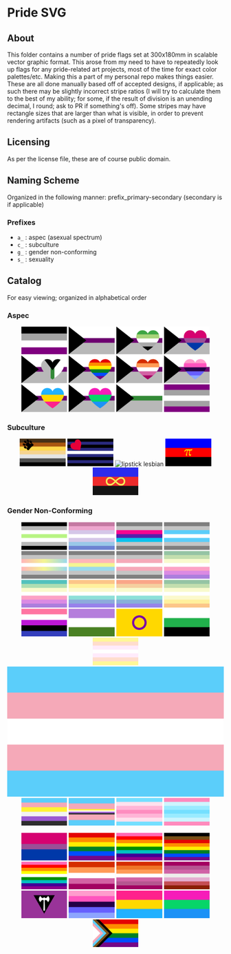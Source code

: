 # Pride SVG

## About

This folder contains a number of pride flags set at 300x180mm in scalable vector graphic format. This arose from my need to have to repeatedly look up flags for any pride-related art projects, most of the time for exact color palettes/etc. Making this a part of my personal repo makes things easier. These are all done manually based off of accepted designs, if applicable; as such there may be slightly incorrect stripe ratios (I will try to calculate them to the best of my ability; for some, if the result of division is an unending decimal, I round; ask to PR if something's off). Some stripes may have rectangle sizes that are larger than what is visible, in order to prevent rendering artifacts (such as a pixel of transparency).

## Licensing

As per the license file, these are of course public domain.

## Naming Scheme

Organized in the following manner: prefix_primary-secondary (secondary is if applicable)

### Prefixes

- `a_` : aspec (asexual spectrum)
- `c_` : subculture
- `g_` : gender non-conforming
- `s_` : sexuality

## Catalog

For easy viewing; organized in alphabetical order

### Aspec

<p align="center">
  <img src="a_ace.svg" alt="asexual" height="64"/>
  <img src="a_demi.svg" alt="demisexual" height="64"/>
  <img src="a_demi-aro.svg" alt="demisexual aromantic" height="64"/>
  <img src="a_demi-bi.svg" alt="demisexual biromantic" height="64"/>
  <img src="a_demi-demirom.svg" alt="demisexual demiromantic" height="64"/>
  <img src="a_demi-gay.svg" alt="demisexual homoromantic (gay variant)" height="64"/>
  <img src="a_demi-lesbian.svg" alt="demisexual homoromantic (lesbian variant)" height="64"/>
  <img src="a_demi-omni.svg" alt="demisexual omniromantic" height="64"/>
  <img src="a_demi-pan.svg" alt="demisexual panromantic" height="64"/>
  <img src="a_demi-poly.svg" alt="demisexual polyromantic" height="64"/>
  <img src="a_demirom.svg" alt="demiromantic" height="64"/>
  <img src="a_gray.svg" alt="gray-asexual" height="64"/>
</p>

### Subculture

<p align="center">
  <img src="c_bear.svg" alt="bear" height="64"/>
  <img src="c_leather.svg" alt="leather" height="64"/>
  <img src="c_lipstick.svg" alt="lipstick lesbian" height="64"/>
  <img src="c_polyam.svg" alt="polyamory (original/accepted)" height="64"/>
  <img src="c_polyam2.svg" alt="polyamory (alternative)" height="64"/>
</p>

### Gender Non-Conforming

<p align="center">
  <img src="g_agender.svg" alt="agender" height="64"/>
  <img src="g_bigender.svg" alt="bigender" height="64"/>
  <img src="g_demiandrog.svg" alt="demiandrogynous" height="64"/>
  <img src="g_demiboy.svg" alt="demiboy" height="64"/>
  <img src="g_demifluid.svg" alt="demifluid" height="64"/>
  <img src="g_demiflux.svg" alt="demiflux" height="64"/>
  <img src="g_demigirl.svg" alt="demigirl" height="64"/>
  <img src="g_gfae.svg" alt="genderfae" height="64"/>
  <img src="g_gfaer.svg" alt="genderfaer" height="64"/>
  <img src="g_gfaun.svg" alt="genderfaun" height="64"/>
  <img src="g_gfaunet.svg" alt="genderfaunet" height="64"/>
  <img src="g_gflor.svg" alt="g_genderflor" height="64"/>
  <img src="g_gfluid.svg" alt="g_genderfluid" height="64"/>
  <img src="g_gqueer.svg" alt="g_genderqueer" height="64"/>
  <img src="g_intersex.svg" alt="intersex" height="64"/>
  <img src="g_neutrois.svg" alt="neutrois" height="64"/>
  <img src="g_pangender.svg" alt="pangender" height="64"/>
  <img src="g_trans.svg" alt="transgender height="64"/>
  <img src="g_trans-enby.svg" alt="transgender nonbinary (trans-enby) (combined variant)" height="64"/>
  <img src="g_trans-enby2.svg" alt="transgender nonbinary (trans-enby) (center stripe variant)" height="64"/>
  <img src="g_trans-femme.svg" alt="trans-femme" height="64"/>
  <img src="g_trans-masc.svg" alt="trans-masc" height="64"/>
</p>

<p align="center">
  <img src="s_bi.svg" alt="bisexual" height="64"/>
  <img src="s_gay.svg" alt="gay (modern)" height="64"/>
  <img src="s_gay2.svg" alt="gay (original)" height="64"/>
  <img src="s_gay3.svg" alt="gay (Philidelphian people-of-color variant)" height="64"/>
  <img src="s_gay4.svg" alt="gay (Estêvão Romane variant)" height="64"/>
  <img src="s_lesbian.svg" alt="lesbian (modern simplified)" height="64"/>
  <img src="s_lesbian2.svg" alt="lesbian (modern extended)" height="64"/>
  <img src="s_lesbian3.svg" alt="lesbian (older, lipstick-lesbian without emblem)" height="64"/>
  <img src="s_lesbian4.svg" alt="lesbian (labrys)" height="64"/>
  <img src="s_omni.svg" alt="omnisexual" height="64"/>
  <img src="s_pan.svg" alt="pansexual" height="64"/>
  <img src="s_poly.svg" alt="polysexual" height="64"/>
  <img src="s_progress.svg" alt="new progress pride flag" height="64"/>
</p>

